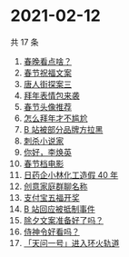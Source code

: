 # 2021-02-12

共 17 条

<!-- BEGIN ZHIHUSEARCH -->
<!-- 最后更新时间 Fri Feb 12 2021 13:14:20 GMT+0800 (CST) -->
1. [春晚看点啥？](https://www.zhihu.com/search?q=春晚)
1. [春节祝福文案](https://www.zhihu.com/search?q=春节祝福文案)
1. [唐人街探案三](https://www.zhihu.com/search?q=唐探3)
1. [拜年表情包来袭](https://www.zhihu.com/search?q=拜年表情包)
1. [春节头像推荐](https://www.zhihu.com/search?q=新年头像)
1. [怎么拜年才不尴尬](https://www.zhihu.com/search?q=初一拜年)
1. [B 站被部分品牌方拉黑](https://www.zhihu.com/search?q=抵制b站)
1. [刺杀小说家](https://www.zhihu.com/search?q=刺杀小说家好看吗)
1. [你好，李焕英](https://www.zhihu.com/search?q=李焕英)
1. [春节档电影](https://www.zhihu.com/search?q=春节档电影)
1. [日药企小林化工造假 40 年](https://www.zhihu.com/search?q=小林化工)
1. [创意家庭群聊名称](https://www.zhihu.com/search?q=家庭群聊名称)
1. [支付宝五福开奖](https://www.zhihu.com/search?q=支付宝五福)
1. [B 站回应被抵制事件](https://www.zhihu.com/search?q=b站回应)
1. [除夕文案准备好了吗？](https://www.zhihu.com/search?q=除夕文案)
1. [侍神令好看吗？](https://www.zhihu.com/search?q=侍神令好看吗)
1. [「天问一号」进入环火轨道](https://www.zhihu.com/search?q=天问一号)
<!-- END ZHIHUSEARCH -->
